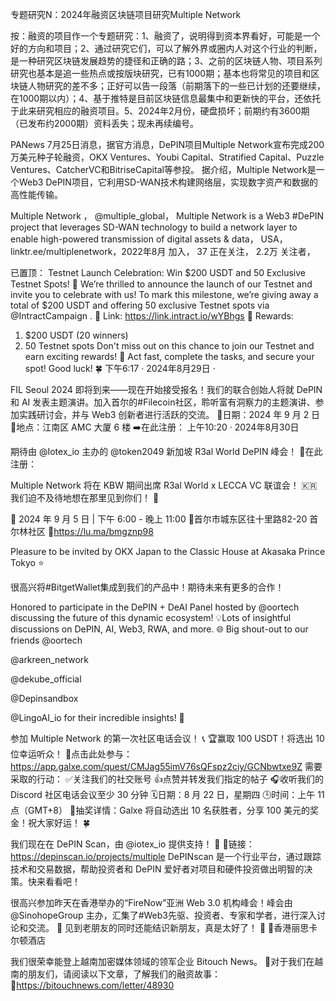 专题研究N：2024年融资区块链项目研究Multiple Network


按：融资的项目作一个专题研究：1、融资了，说明得到资本界看好，可能是一个好的方向和项目；2、通过研究它们，可以了解外界或圈内人对这个行业的判断，是一种研究区块链发展趋势的捷径和正确的路；3、之前的区块链人物、项目系列研究也基本是追一些热点或按版块研究，已有1000期；基本也将常见的项目和区块链人物研究的差不多；正好可以告一段落（前期落下的一些已计划的还要继续，在1000期以内）；4、基于推特是目前区块链信息最集中和更新快的平台，还依托于此来研究相应的融资项目。5、2024年2月份，硬盘损坏；前期约有3600期（已发布约2000期）资料丢失；现未再续编号。

PANews 7月25日消息，据官方消息，DePIN项目Multiple Network宣布完成200万美元种子轮融资，OKX Ventures、Youbi Capital、Stratified Capital、Puzzle Ventures、CatcherVC和BitriseCapital等参投。
据介绍，Multiple Network是一个Web3 DePIN项目，它利用SD-WAN技术构建网络层，实现数字资产和数据的高性能传输。

Multiple Network
，
@multiple_global，
Multiple Network is a Web3 #DePIN project that leverages SD-WAN technology to build a network layer to enable high-powered transmission of digital assets & data，
USA，linktr.ee/multiplenetwork，2022年8月 加入，
37 正在关注，
2.2万 关注者，


已置顶： Testnet Launch Celebration: Win $200 USDT and 50 Exclusive Testnet Spots! 🚀
We’re thrilled to announce the launch of our Testnet and invite you to celebrate with us! To mark this milestone, we’re giving away a total of $200 USDT and offering 50 exclusive Testnet spots via 
@IntractCampaign
.
🔗 Link: https://link.intract.io/wYBhgs
🎁 Rewards:
1. $200 USDT (20 winners)
2. 50 Testnet spots
Don't miss out on this chance to join our Testnet and earn exciting rewards! 🌟 Act fast, complete the tasks, and secure your spot! Good luck! 🍀
下午6:17 · 2024年8月29日
·

FIL Seoul 2024 即将到来——现在开始接受报名！我们的联合创始人将就 DePIN 和 AI 发表主题演讲。加入首尔的#Filecoin社区，聆听富有洞察力的主题演讲、参加实践研讨会，并与 Web3 创新者进行活跃的交流。
📅日期：2024 年 9 月 2 日
📍地点：江南区 AMC 大厦 6 楼
➡️在此注册：
上午10:20 · 2024年8月30日

期待由
@Iotex_io
主办的
@token2049
新加坡 R3al World DePIN 峰会！
🔗在此注册：

Multiple Network 将在 KBW 期间出席 R3al World x LECCA VC 联谊会！ 🇰🇷我们迫不及待地想在那里见到你们！ 👋

📅 2024 年 9 月 5 日 | 下午 6:00 - 晚上 11:00
📍首尔市城东区往十里路82-20 首尔林社区
🔗https://lu.ma/bmgznp98

Pleasure to be invited by OKX Japan to the Classic House at Akasaka Prince Tokyo ⭐️

很高兴将#BitgetWallet集成到我们的产品中！期待未来有更多的合作！ 

Honored to participate in the DePIN + DeAI Panel hosted by 
@oortech
  discussing the future of this dynamic ecosystem! 💡Lots of insightful discussions on DePIN, AI, Web3, RWA, and more. 🌐
Big shout-out to our friends 
@oortech
 
@arkreen_network
 
@dekube_official
 
@Depinsandbox
 
@LingoAI_io
 for their incredible insights! 🚀

参加 Multiple Network 的第一次社区电话会议！ 📞
🏆赢取 100 USDT！将选出 10 位幸运听众！
🔗点击此处参与： https://app.galxe.com/quest/CMJag55imV76sQFspz2ciy/GCNbwtxe9Z
需要采取的行动：
✅关注我们的社交账号
👍点赞并转发我们指定的帖子
🎧收听我们的 Discord 社区电话会议至少 30 分钟
🗓日期：8 月 22 日，星期四
🕒时间：上午 11 点（GMT+8）
🎰抽奖详情：Galxe 将自动选出 10 名获胜者，分享 100 美元的奖金！祝大家好运！ 🍀

我们现在在 DePIN Scan，由
@iotex_io
提供支持！ 🚀
🔗链接： https://depinscan.io/projects/multiple
DePINscan 是一个行业平台，通过跟踪技术和交易数据，帮助投资者和 DePIN 爱好者对项目和硬件投资做出明智的决策。快来看看吧！

很高兴参加昨天在香港举办的“FireNow”亚洲 Web 3.0 机构峰会！峰会由
@SinohopeGroup
主办，汇集了#Web3先驱、投资者、专家和学者，进行深入讨论和交流。 🚀
见到老朋友的同时还能结识新朋友，真是太好了！ 🤝
📍香港丽思卡尔顿酒店

我们很荣幸能登上越南加密媒体领域的领军企业 Bitouch News。 🌟对于我们在越南的朋友们，请阅读以下文章，了解我们的融资故事：
🔗https://bitouchnews.com/letter/48930

